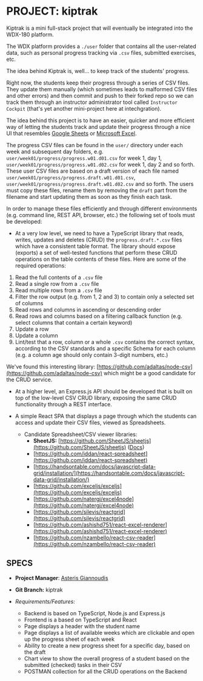 # PROJECT: kiptrak

Kiptrak is a mini full-stack project that will eventually be integrated into the WDX-180 platform.

The WDX platform provides a `./user` folder that contains all the user-related data, such as personal progress tracking via `.csv` files, submitted exercises, etc.

The idea behind Kiptrak is, well... to keep track of the students' progress.

Right now, the students keep their progress through a series of CSV files. They update them manually (which sometimes leads to malformed CSV files and other errors) and then commit and push to their forked repo so we can track them through an instructor administrator tool called `Instructor Cockpit` (that's yet another mini-project here at intechgration).

The idea behind this project is to have an easier, quicker and more efficient way of letting the students track and update their progress through a nice UI that resembles [Google Sheets]() or [Microsoft Excel](https://www.microsoft365.com/).

The progress CSV files can be found in the `user/` directory under each week and subsequent day folders, e.g. `user/week01/progress/progress.w01.d01.csv` for week 1, day 1, `user/week01/progress/progress.w01.d02.csv` for week 1, day 2 and so forth. These user CSV files are based on a draft version of each file named `user/week01/progress/progress.draft.w01.d01.csv`, `user/week01/progress/progress.draft.w01.d02.csv` and so forth. The users must copy these files, rename them by removing the `draft` part from the filename and start updating them as soon as they finish each task.

In order to manage these files efficiently and through different environments (e.g. command line, REST API, browser, etc.) the following set of tools must be developed:

- At a very low level, we need to have a TypeScript library that reads, writes, updates and deletes (CRUD) the `progress.draft.*.csv` files which have a consistent table format. The library should expose (exports) a set of well-tested functions that perform these CRUD operations on the table contents of these files. Here are some of the required operations:

1. Read the full contents of a `.csv` file
2. Read a single row from a `.csv` file
3. Read multiple rows from a `.csv` file
4. Filter the row output (e.g. from 1, 2 and 3) to contain only a selected set of columns
5. Read rows and columns in ascending or descending order
6. Read rows and columns based on a filtering callback function (e.g. select columns that contain a certain keyword)
7. Update a row
8. Update a column
9. Lint/test that a row, column or a whole `.csv` contains the correct syntax, according to the CSV standards and a specific Schema for each column (e.g. a column age should only contain 3-digit numbers, etc.)

We've found this interesting library: [https://github.com/adaltas/node-csv](https://github.com/adaltas/node-csv) which might be a good candidate for the CRUD service.

- At a higher level, an Express.js API should be developed that is built on top of the low-level CSV CRUD library, exposing the same CRUD functionality through a REST interface.

- A simple React SPA that displays a page through which the students can access and update their CSV files, viewed as Spreadsheets.
  - Candidate Spreadsheet/CSV viewer libraries:
    - **SheetJS:** [https://github.com/SheetJS/sheetjs](https://github.com/SheetJS/sheetjs) ([Docs](https://docs.sheetjs.com/docs/demos/frontend/react/))
    - [https://github.com/iddan/react-spreadsheet](https://github.com/iddan/react-spreadsheet)
    - [https://handsontable.com/docs/javascript-data-grid/installation/](https://handsontable.com/docs/javascript-data-grid/installation/)
    - [https://github.com/exceljs/exceljs](https://github.com/exceljs/exceljs)
    - [https://github.com/natergj/excel4node](https://github.com/natergj/excel4node)
    - [https://github.com/silevis/reactgrid](https://github.com/silevis/reactgrid)
    - [https://github.com/ashishd751/react-excel-renderer](https://github.com/ashishd751/react-excel-renderer)
    - [https://github.com/nzambello/react-csv-reader](https://github.com/nzambello/react-csv-reader)

## SPECS

- **Project Manager**: [Asteris Giannoudis](https://github.com/patric94)

- **Git Branch:** kiptrak

- *Requirements/Features:*
  - Backend is based on TypeScript, Node.js and Express.js
  - Frontend is a based on TypeScript and React
  - Page displays a header with the student name
  - Page displays a list of available weeks which are clickable and open up the progress sheet of each week
  - Ability to create a new progress sheet for a specific day, based on the draft
  - Chart view to show the overall progress of a student based on the submitted (checked) tasks in their CSV
  - POSTMAN collection for all the CRUD operations on the Backend

